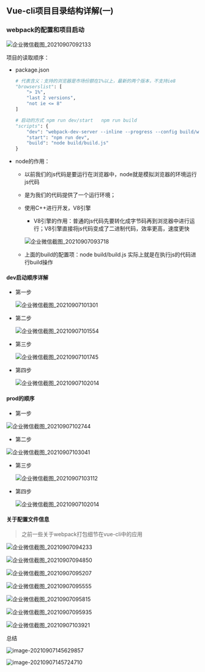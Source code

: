 ## Vue-cli项目目录结构详解(一)

### webpack的配置和项目启动

![企业微信截图_20210907092133](images/企业微信截图_20210907092133.png)

项目的读取顺序：

- package.json

  ```python
  # 代表含义：支持的浏览器是市场份额在1%以上，最新的两个版本，不支持ie8
  "browserslist": [
      "> 1%",
      "last 2 versions",
      "not ie <= 8"
  ]
  ```

  ```python
  # 启动的方式 npm run dev/start   npm run build
  "scripts": {
      "dev": "webpack-dev-server --inline --progress --config build/webpack.dev.conf.js",
      "start": "npm run dev",
      "build": "node build/build.js"
  }
  ```

- node的作用：

  - 以前我们的js代码是要运行在浏览器中，node就是模拟浏览器的环境运行js代码

  - 是为我们的代码提供了一个运行环境；

  - 使用C++进行开发，V8引擎

    - V8引擎的作用：普通的js代码先要转化成字节码再到浏览器中进行运行；V8引擎直接将js代码变成了二进制代码，效率更高，速度更快

    ![企业微信截图_20210907093718](images/企业微信截图_20210907093718.png)

  - 上面的build的配置项：node build/build.js 实际上就是在执行js的代码进行build操作

#### dev启动顺序详解

- 第一步

  ![企业微信截图_20210907101301](images/企业微信截图_20210907101301.png)

- 第二步

  ![企业微信截图_20210907101554](images/企业微信截图_20210907101554.png)

- 第三步

  ![企业微信截图_20210907101745](images/企业微信截图_20210907101745.png)

- 第四步

  ![企业微信截图_20210907102014](images/企业微信截图_20210907102014.png)

#### prod的顺序

- 第一步

![企业微信截图_20210907102744](images/企业微信截图_20210907102744.png)

- 第二步

![企业微信截图_20210907103041](images/企业微信截图_20210907103041.png)

- 第三步

  ![企业微信截图_20210907103112](images/企业微信截图_20210907103112.png)

- 第四步

  ![企业微信截图_20210907102014](images/企业微信截图_20210907102014.png)

#### 关于配置文件信息

> 之前一些关于webpack打包细节在vue-cli中的应用

![企业微信截图_20210907094233](images/企业微信截图_20210907094233.png)

![企业微信截图_20210907094850](images/企业微信截图_20210907094850.png)

![企业微信截图_20210907095207](images/企业微信截图_20210907095207.png)

![企业微信截图_20210907095555](images/企业微信截图_20210907095555.png)

![企业微信截图_20210907095815](images/企业微信截图_20210907095815.png)

![企业微信截图_20210907095935](images/企业微信截图_20210907095935.png)

![企业微信截图_20210907103921](images/企业微信截图_20210907103921.png)

总结

![image-20210907145629857](images/image-20210907145629857.png)

![image-20210907145724710](images/image-20210907145724710.png)


